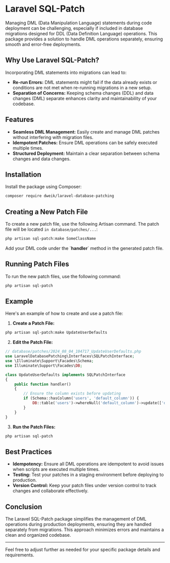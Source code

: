 # Laravel SQL-Patch

Managing DML (Data Manipulation Language) statements during code deployment can be challenging, especially if included in database migrations designed for DDL (Data Definition Language) operations. This package provides a solution to handle DML operations separately, ensuring smooth and error-free deployments.

## Why Use Laravel SQL-Patch?

Incorporating DML statements into migrations can lead to:
- **Re-run Errors:** DML statements might fail if the data already exists or conditions are not met when re-running migrations in a new setup.
- **Separation of Concerns:** Keeping schema changes (DDL) and data changes (DML) separate enhances clarity and maintainability of your codebase.

## Features

- **Seamless DML Management:** Easily create and manage DML patches without interfering with migration files.
- **Idempotent Patches:** Ensure DML operations can be safely executed multiple times.
- **Structured Deployment:** Maintain a clear separation between schema changes and data changes.

## Installation

Install the package using Composer:

```bash
composer require dweik/laravel-database-patching
```

## Creating a New Patch File
To create a new patch file, use the following Artisan command. The patch file will be located `in database/patches/...`:
```bash
php artisan sql-patch:make SomeClassName
```

Add your DML code under the \`**handler**` method in the generated patch file.


## Running Patch Files
To run the new patch files, use the following command:
```bash
php artisan sql-patch
```


## Example
Here's an example of how to create and use a patch file:

1. **Create a Patch File:**
```bash
php artisan sql-patch:make UpdateUserDefaults
```

2. **Edit the Patch File:**
```php
// database/patches/2024_08_04_104717_UpdateUserDefaults.php
use LaravelDatabasePatching\Interfaces\SQLPatchInterface;
use \Illuminate\Support\Facades\Schema;
use Illuminate\Support\Facades\DB;

class UpdateUserDefaults implements SQLPatchInterface
{
    public function handler()
    {
        // Ensure the column exists before updating
        if (Schema::hasColumn('users', 'default_column')) {
            DB::table('users')->whereNull('default_column')->update(['default_column' => 'default_value']);
        }
    }
}

```
3. **Run the Patch Files:**

```bash
php artisan sql-patch
```

## Best Practices
* **Idempotency:** Ensure all DML operations are idempotent to avoid issues when scripts are executed multiple times.
* **Testing:** Test your patches in a staging environment before deploying to production.
* **Version Control:** Keep your patch files under version control to track changes and collaborate effectively.


## Conclusion
The Laravel SQL-Patch package simplifies the management of DML operations during production deployments, ensuring they are handled separately from migrations. This approach minimizes errors and maintains a clean and organized codebase.

___

Feel free to adjust further as needed for your specific package details and requirements.
